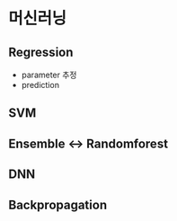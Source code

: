 # 머신러닝  

## Regression
  * parameter 추정
  * prediction
## SVM 
## Ensemble <-> Randomforest  
## DNN  
## Backpropagation
